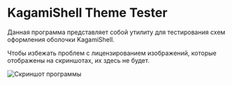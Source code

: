 # KagamiShell Theme Tester

Данная программа представляет собой утилиту для тестирования схем оформления оболочки KagamiShell.

Чтобы избежать проблем с лицензированием изображений, которые отображены на скриншотах, их здесь не будет.

![Скриншот программы](https://kagaminep.neocities.org/kagamishell/screenshots/kstt-screenshot.png)
